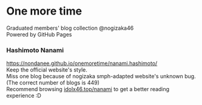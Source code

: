 # One more time  
Graduated members' blog collection @nogizaka46  
Powered by GitHub Pages  
  
### Hashimoto Nanami  
https://nondanee.github.io/onemoretime/nanami.hashimoto/  
Keep the official website's style.  
Miss one blog because of nogizaka smph-adapted website's unknown bug. (The correct number of blogs is 449)  
Recommend browsing [idolx46.top/nanami](https://idolx46.top/nanami) to get a better reading experience :D  